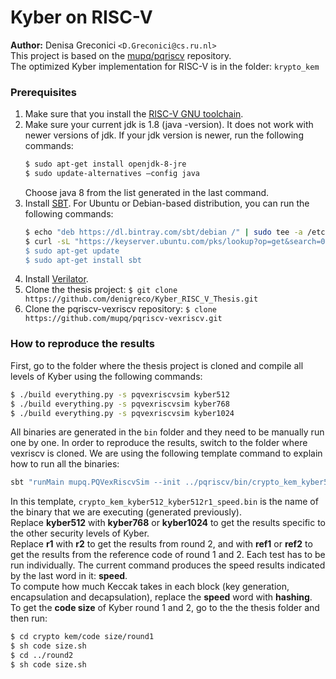 # Kyber on RISC-V

**Author:** Denisa Greconici `<D.Greconici@cs.ru.nl>` \
This project is based on the [mupq/pqriscv](https://github.com/mupq/pqriscv) repository.\
The optimized Kyber implementation for RISC-V is in the folder:  `krypto_kem`


### Prerequisites
1. Make sure that you install the [RISC-V GNU toolchain](https://github.com/riscv/riscv-gnu-toolchain). 
2. Make sure your current jdk is 1.8 (java -version). It does not work with newer versions of jdk. If your jdk version is newer, run the following commands:
    ```sh
    $ sudo apt-get install openjdk-8-jre
    $ sudo update-alternatives –config java
    ```
    Choose java 8 from the list generated in the last command.
3. Install [SBT](https://www.scala-sbt.org/).
    For Ubuntu or Debian-based distribution, you can run the following commands:
    ```sh
    $ echo "deb https://dl.bintray.com/sbt/debian /" | sudo tee -a /etc/apt/sources.list.d/sbt.list
    $ curl -sL "https://keyserver.ubuntu.com/pks/lookup?op=get&search=0x2EE0EA64E40A89B84B2DF73499E82A75642AC823” | sudo apt-key add
    $ sudo apt-get update
    $ sudo apt-get install sbt
    ```
4. Install [Verilator](https://www.veripool.org/wiki/verilator).
5. Clone the thesis project:
    `$ git clone https://github.com/denigreco/Kyber_RISC_V_Thesis.git`
6. Clone the pqriscv-vexriscv repository:
    `$ clone https://github.com/mupq/pqriscv-vexriscv.git`


### How to reproduce the results
First, go to the folder where the thesis project is cloned and compile all levels of Kyber using the following commands:
```sh
$ ./build everything.py -s pqvexriscvsim kyber512
$ ./build everything.py -s pqvexriscvsim kyber768
$ ./build everything.py -s pqvexriscvsim kyber1024
```
All binaries are generated in the `bin` folder and they need to be manually run one by one. In order to reproduce the results, switch to the folder where vexriscv is cloned. We are using the following template command to explain how to run all the binaries:
```sh
sbt "runMain mupq.PQVexRiscvSim --init ../pqriscv/bin/crypto_kem_kyber512_kyber512r1_speed.bin"
```
In this template, `crypto_kem_kyber512_kyber512r1_speed.bin` is the name of the binary that we are executing (generated previously). \
Replace **kyber512** with **kyber768** or **kyber1024** to get the results specific to the other security levels of Kyber. \
Replace **r1** with **r2** to get the results from round 2, and with **ref1** or **ref2** to get the results from the reference code of round 1 and 2. Each test has to be run individually. The current command produces the speed results indicated by the last word in it: **speed**. \
To compute how much Keccak takes in each block (key generation, encapsulation and decapsulation), replace the **speed** word with **hashing**. \
To get the **code size** of Kyber round 1 and 2, go to the the thesis folder and then run: 
```sh
$ cd crypto kem/code size/round1
$ sh code size.sh
$ cd ../round2
$ sh code size.sh
```

